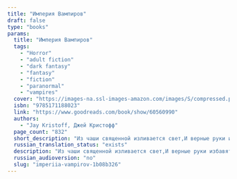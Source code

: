 ```yaml
---
title: "Империя Вампиров"
draft: false
type: "books"
params:
  title: "Империя Вампиров"
  tags:
    - "Horror"
    - "adult fiction"
    - "dark fantasy"
    - "fantasy"
    - "fiction"
    - "paranormal"
    - "vampires"
  cover: "https://images-na.ssl-images-amazon.com/images/S/compressed.photo.goodreads.com/books/1646588774i/60560990.jpg"
  isbn: "9785171188023"
  link: "https://www.goodreads.com/book/show/60560990"
  authors:
    - "Jay Kristoff, Джей Кристофф"
  page_count: "832"
  short_description: "Из чаши священной изливается свет,И верные руки избавят от бед.Перед светлыми давший обед,Один человек вернет небу свет.С последнего рассвета прошло двадцать семь лет. Вот уже почти три..."
  russian_translation_status: "exists"
  description: "Из чаши священной изливается свет,И верные руки избавят от бед.Перед светлыми давший обед,Один человек вернет небу свет.С последнего рассвета прошло двадцать семь лет. Вот уже почти три десятилетия вампиры ведут войну с человечеством; они строят свою бессмертную империю, разрывая в клочья нашу. От человечества остаются немногие крохотные искорки света в море тьмы.Габриэль де Леон – угодник-среброносец, член священного братства, посвятившего себя защите государства и церкви от созданий ночи. Но даже весь Серебряный орден оказался не в силах сдержать прилив, когда свет дня покинул нас, и во остался один только Габриэль.В плену у тех самых чудовищ, которых он поклялся уничтожить, последний угодник-среброносец вынужден рассказывать свою историю. Историю легендарных сражений и запретной любви, утраченной веры и новых друзей, Войн крови и Вечного Короля, а также поисков последней надежды человечества – Священного Грааля."
  russian_audioversion: "no"
  slug: "imperiia-vampirov-1b08b326"
---
```

